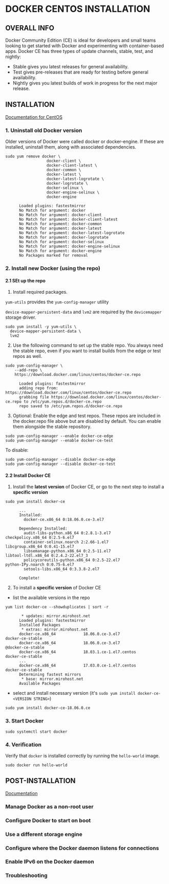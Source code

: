 # DOCKER CENTOS INSTALLATION


## OVERALL INFO

Docker Community Edition (CE) is ideal for developers and small teams looking to get started with Docker and experimenting with container-based apps. Docker CE has three types of update channels, stable, test, and nightly:

  - Stable gives you latest releases for general availability.
  - Test gives pre-releases that are ready for testing before general availability.
  - Nightly gives you latest builds of work in progress for the next major release.



## INSTALLATION


[Documentation for CentOS](https://docs.docker.com/install/linux/docker-ce/centos/)


### 1. Uninstall old Docker version

Older versions of Docker were called docker or docker-engine. If these are installed, uninstall them, along with associated dependencies.

```
sudo yum remove docker \
                  docker-client \
                  docker-client-latest \
                  docker-common \
                  docker-latest \
                  docker-latest-logrotate \
                  docker-logrotate \
                  docker-selinux \
                  docker-engine-selinux \
                  docker-engine
                  
      Loaded plugins: fastestmirror
      No Match for argument: docker
      No Match for argument: docker-client
      No Match for argument: docker-client-latest
      No Match for argument: docker-common
      No Match for argument: docker-latest
      No Match for argument: docker-latest-logrotate
      No Match for argument: docker-logrotate
      No Match for argument: docker-selinux
      No Match for argument: docker-engine-selinux
      No Match for argument: docker-engine
      No Packages marked for removal
```


### 2. Install new Docker (using the repo)

#### 2.1 SEt up the repo

1. Install required packages. 

`yum-utils` provides the `yum-config-manager` utility

`device-mapper-persistent-data` and `lvm2` are required by the `devicemapper` storage driver.
```
sudo yum install -y yum-utils \
  device-mapper-persistent-data \
  lvm2
```


2. Use the following command to set up the stable repo. You always need the stable repo, even if you want to install builds from the edge or test repos as well.
```
sudo yum-config-manager \
    --add-repo \
    https://download.docker.com/linux/centos/docker-ce.repo
    
      Loaded plugins: fastestmirror
      adding repo from: https://download.docker.com/linux/centos/docker-ce.repo
      grabbing file https://download.docker.com/linux/centos/docker-ce.repo to /etc/yum.repos.d/docker-ce.repo
      repo saved to /etc/yum.repos.d/docker-ce.repo
```

3. Optional: Enable the edge and test repos. These repos are included in the docker.repo file above but are disabled by default. You can enable them alongside the stable repository.
```
sudo yum-config-manager --enable docker-ce-edge
sudo yum-config-manager --enable docker-ce-test
```

To disable:

```
sudo yum-config-manager --disable docker-ce-edge
sudo yum-config-manager --disable docker-ce-test
```




#### 2.2 Install Docker CE


1. Install the **latest version** of Docker CE, or go to the next step to install a **specific version**
```
sudo yum install docker-ce

      ...
      Installed:
        docker-ce.x86_64 0:18.06.0.ce-3.el7                                                                                   

      Dependency Installed:
        audit-libs-python.x86_64 0:2.8.1-3.el7                        checkpolicy.x86_64 0:2.5-6.el7
        container-selinux.noarch 2:2.66-1.el7                         libcgroup.x86_64 0:0.41-15.el7
        libsemanage-python.x86_64 0:2.5-11.el7                        libtool-ltdl.x86_64 0:2.4.2-22.el7_3
        policycoreutils-python.x86_64 0:2.5-22.el7                    python-IPy.noarch 0:0.75-6.el7
        setools-libs.x86_64 0:3.3.8-2.el7

      Complete!
```

2. To install a **specific version** of Docker CE
  - list the available versions in the repo
```
yum list docker-ce --showduplicates | sort -r

       * updates: mirror.mirohost.net
      Loaded plugins: fastestmirror
      Installed Packages
       * extras: mirror.mirohost.net
      docker-ce.x86_64            18.06.0.ce-3.el7                   docker-ce-stable
      docker-ce.x86_64            18.06.0.ce-3.el7                   @docker-ce-stable
      docker-ce.x86_64            18.03.1.ce-1.el7.centos            docker-ce-stable
      ...
      docker-ce.x86_64            17.03.0.ce-1.el7.centos            docker-ce-stable
      Determining fastest mirrors
       * base: mirror.mirohost.net
      Available Packages
```
  
  - select and install necessary version (it's `sudo yum install docker-ce-<VERSION STRING>`)
```
sudo yum install docker-ce-18.06.0.ce
```

### 3. Start Docker
```
sudo systemctl start docker
```


### 4. Verification

Verify that `docker` is installed correctly by running the `hello-world` image.

```
sudo docker run hello-world
```




## POST-INSTALLATION

[Documentation](https://docs.docker.com/install/linux/linux-postinstall/)

### Manage Docker as a non-root user

### Configure Docker to start on boot

### Use a different storage engine

### Configure where the Docker daemon listens for connections

### Enable IPv6 on the Docker daemon

### Troubleshooting










